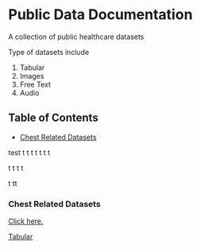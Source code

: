 # Public Data Documentation

A collection of public healthcare datasets

Type of datasets include 

1. Tabular 
2. Images 
3. Free Text 
4. Audio 

## Table of Contents
- [Chest Related Datasets](###chest-related-datasets)



test 
t
t
t
t
t
t
t

t
t
t
t

t
tt

<!-- TOC -->
### Chest Related Datasets


[Click here.](link)

[Tabular](/)
